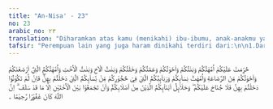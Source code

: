 ```yaml
---
title: "An-Nisa' - 23"
no: 23
arabic_no: ٢٣
translation: "Diharamkan atas kamu (menikahi) ibu-ibumu, anak-anakmu yang perempuan, saudara-saudaramu yang perempuan, saudara-saudara ayahmu yang perempuan, saudara-saudara ibumu yang perempuan, anak-anak perempuan dari saudara-saudaramu yang laki-laki, anak-anak perempuan dari saudara-saudaramu yang perempuan, ibu-ibumu yang menyusui kamu, saudara-saudara perempuanmu sesusuan, ibu-ibu istrimu (mertua), anak-anak perempuan dari istrimu (anak tiri) yang dalam pemeliharaanmu dari istri yang telah kamu campuri, tetapi jika kamu belum campur dengan istrimu itu (dan sudah kamu ceraikan), maka tidak berdosa kamu (menikahinya), (dan diharamkan bagimu) istri-istri anak kandungmu (menantu), dan (diharamkan) mengumpulkan (dalam pernikahan) dua perempuan yang bersaudara, kecuali yang telah terjadi pada masa lampau. Sungguh, Allah Maha Pengampun, Maha Penyayang."
tafsir: "Perempuan lain yang juga haram dinikahi terdiri dari:\n\n1.Dari segi nasab (keturunan)\n\na.Ibu, termasuk nenek dan seterusnya ke atas.\n\nb.Anak, termasuk cucu dan seterusnya ke bawah.\n\nc.Saudara perempuan, baik sekandung, sebapak atau seibu saja.\n\nd.Saudara perempuan dari bapak maupun dari ibu.\n\nc.Kemenakan perempuan baik dari saudara laki-laki atau dari saudara perempuan.\n\n2.Dari segi penyusuan:\n\na.Ibu yang menyusui (ibu susuan).\n\nb.Saudara-saudara perempuan sesusuan.\n\nc .Dan selanjutnya perempuan-perempuan yang haram dikawini karena senasab haram pula dikawini karena sesusuan. Hal ini berdasarkan sabda Rasulullah saw:\n\n\"Diharamkan karena susuan apa yang diharamkan karena nasab.\" (Hadis Muttafaq 'alaih).\n\nDapat ditambahkan di sini masalah berapa kali menyusu yang dapat mengharamkan perkawinan itu ada beberapa pendapat:\n\na.Ali bin Abi Talib, Ibnu Abbas, Hasan, az-Zuhri, Qatadah, Abu Hanifah dan Malik berpendapat bahwa tidak ada ukuran yang tertentu untuk mengharamkan pernikahan. Banyak atau sedikit asal sudah diketahui dengan jelas anak itu menyusu, maka sudah cukup menjadikan ia anak susuan. Pendapat ini mereka ambil berdasarkan zahir ayat yang tidak menyebutkan tentang batasan susuan.\n\nb.Diriwayatkan bahwa Imam Ahmad berpendapat bahwa batasan penyusuan tersebut adalah minimal tiga kali menyusu barulah menjadi anak susuan. Ini didasarkan pada suatu riwayat yang artinya: \"Sekali atau dua kali menyusu tidaklah mengharamkan.\"\n\nc.Abdullah bin Masud, Abdullah bin Zubair, Syafii dan Hambali berpendapat bahwa ukurannya adalah paling sedikit lima kali menyusu.\n\nDemikian juga tentang berapakah batas umur si anak yang menyusu itu, dalam hal ini para ulama mempunyai pendapat:\n\na. Umur si anak tidak boleh lebih dari dua tahun. Pendapat ini diambil berdasarkan firman Allah:\n\nDan ibu-ibu hendaklah menyusui anak-anaknya selama dua tahun penuh, bagi yang ingin menyusui secara sempurna¦ (al-Baqarah/2: 233).\n\nJuga sabda Rasulullah saw yang artinya, \"Tidak dianggap sepersususan kecuali pada umur dua tahun\" (Riwayat Ibnu Abbas). Pendapat ini dipegang oleh Umar, Ibnu Masud, Ibnu Abbas, Syafii, Ahmad, Abu Yusuf dan Muhammad.\n\nb.Batasan umur adalah sebelum datang masa menyapih (berhenti menyusu). Jika si anak sudah disapih walau belum cukup umur dua tahun tidak lagi dianggap anak susuan. Sebaliknya umurnya telah lebih dari dua tahun tapi belum disapih, maka jika dia disusukan, tetaplah berlaku hukum sepersusuan. Pendapat ini dipegang oleh az-Zuhri, Hasan, Qatadah dan salah satu dari riwayat Ibnu Abbas.\n\n3.Dari segi perkawinan:\n\na.Ibu dari istri (mertua) dan seterusnya ke atas.\n\nb.Anak dari istri (anak tiri) yang ibunya telah dicampuri, dan seterusnya ke bawah.\n\nc.Istri anak (menantu) dan seterusnya ke bawah seperti istri cucu.\n\nPerlu dicatat dalam mengharamkan menikahi anak tiri, disebutkan \"yang dalam pemeliharaanmu,\" bukanlah berarti bahwa yang di luar pemeliharaannya boleh dinikahi. Hal ini disebut hanyalah karena menurut kebiasaan saja yaitu perempuan yang kawin lagi sedang ia mempunyai anak yang masih dalam pemeliharaannya biasanya suami yang baru itulah yang bertanggung jawab terhadap anak itu dan memeliharanya. Kemudian ditambahkan apabila si ibu belum dicampuri lalu diceraikan maka diperbolehkan menikahi anak tiri tersebut.\n\n4.Diharamkan juga menikahi perempuan karena adanya suatu sebab dengan pengertian apabila hilang sebab tersebut maka hilang pula keharamannya, yaitu seperti menghimpun (mempermadukan) dua orang bersaudara. Demikian pula mempermadukan seseorang dengan bibinya. Yang terakhir ini berdasarkan hadis Rasulullah saw. Dari Abu Hurairah bahwasanya Rasulullah saw bersabda, \"Tidak boleh menghimpun antara seorang perempuan dengan bibinya (saudara perempuan ayah) dan antara seorang perempuan dengan bibinya (saudara perempuan ibu).\" (Riwayat al-Bukhari)\n\nBerdasarkan ayat dan hadis di atas, ulama fikih membuat satu kaidah yaitu, haram mengumpulkan (mempermadukan) antara dua orang perempuan yang mempunyai hubungan kerabat (senasab dan sesusuan), andaikata salah seorang diantaranya laki-laki, maka haram pernikahan antara keduanya, seperti mengumpulkan antara seorang perempuan dengan cucunya. Dengan demikian boleh mengumpulkan (mempermadukan) antara seorang perempuan dengan anak tiri perempuan itu, karena hubungan antara keduanya bukan hubungan kerabat atau sesusuan, tetapi hubungan semenda saja.\n\nHukum ini berlaku sejak ayat ini diturunkan dan apa yang telah diperbuat sebelum turunnya ketentuan ini dapat dimaafkan. Kemudian ayat itu menutup ketentuan yang diberikannya ini dengan menerangkan sifat-sifat Allah yang Maha Pengasih dan Maha Pemberi ampun. Dia memberikan ampunan atas perbuatan yang salah yang pernah dikerjakan hamba-Nya pada masa-masa sebelum datangnya syariat Islam, dan juga memberi ampunan kepada hamba-Nya yang segera bertobat apabila berbuat sesuatu tindakan yang salah.\n\nAyat di atas menyatakan mengenai kepatutan dan hal-hal yang secara biologis tidak baik dilakukan dalam memilih pasangan dalam perkawinan. Dalam hal kepatutan, dengan jelas dikatakan bahwa tidak patut seorang laki-laki menikahi saudara sesusuan, ibu susu, mertua, anak tiri, maupun dua saudara pada saat yang sama. Sedangkan mengenai perkawinan di antara keluarga (inbreed - misal saudara perempuan, bibi, dan keponakan) juga dilarang karena akan menimbulkan keturunan yang tidak baik. Mengenai hal kedua ini, penjelasannya adalah demikian.\n\nAllah menetapkan siapa yang boleh dikawini dan siapa juga yang tidak boleh dikawini sebagaimana disebutkan dalam Surah an-Nisa/4: 22. \n\nSaudara-saudara laki-laki dan perempuan (juga saudara-saudara tiri laki-laki dan perempuan, dsb.) dilarang oleh hukum untuk menikah diantara mereka karena anak-anak mereka memiliki resiko tinggi yang tak dapat diterima yaitu menjadi cacat. Semakin dekat kekerabatan orangtua, semakin mungkin keturunannya akan menjadi cacat.\n\nHubungan sumbang (incest) adalah hubungan saling mencintai yang bersifat seksual yang dilakukan oleh pasangan yang memiliki ikatan keluarga atau kekerabatan yang dekat, biasanya antara ayah dengan anak perempuannya, ibu dengan anak laki-lakinya, atau antar sesama saudara kandung atau saudara tiri. Pengertian istilah ini lebih bersifat sosioantropologis daripada biologis (bandingkan dengan kerabat-dalam untuk pengertian biologis) meskipun sebagian penjelasannya bersifat biologis.\n\nHubungan sumbang diketahui berpotensi tinggi menghasilkan keturunan yang secara biologis lemah, baik fisik maupun mental (cacat), atau bahkan letal (mematikan). Fenomena ini juga umum dikenal dalam dunia hewan dan tumbuhan karena meningkatnya koefisien kerabat-dalam pada anak-anaknya. Akumulasi gen-gen pembawa 'sifat lemah dari kedua \"orang tua\" pada satu individu (anak) terekspresikan karena genotipenya berada dalam kondisi homozigot.\n\nAda suatu alasan genetis yang kuat bagi hukum-hukum tersebut yang mudah untuk dipahami. Setiap orang memiliki dua set gen, ada sekitar 130,000 pasang yang menentukan bagaimana seseorang terbentuk dan berfungsi. Setiap orang mewarisi satu gen dari setiap pasang milik masing-masing orangtua. Sayangnya, gen-gen sekarang mengandung banyak kesalahan, dan kesalahan-kesalahan ini muncul dalam berbagai bentuk. Sebagai contoh, beberapa orang membiarkan rambutnya tumbuh menutupi telinga mereka untuk menyembunyikan kenyataan bahwa satu telinga lebih rendah dari yang satunya -- atau mungkin hidung seseorang terletak tidak benar-benar di tengah mukanya, atau rahang seseorang agak sedikit tidak berbentuk -- dan sebagainya. \n\nSemakin jauh kekerabatan orangtua, semakin mungkin mereka akan memiliki kesalahan-kesalahan berbeda dalam gen-gen mereka.Anak-anak, yang mewarisi satu set gen dari setiap orangtuanya, sepertinya akan berakhir dengan memiliki sepasang gen yang mengandung maksimum satu gen buruk dalam setiap pasangnya. Gen yang baik cenderung menolak yang buruk sehingga suatu kelainan (yang serius, tentu saja) tidak terjadi.\n\nNamun, semakin dekat hubungan kekerabatan dua orang, semakin mungkin mereka mendapatkan kesalahan-kesalahan (kelemahan) yang sama dalam gen-gen mereka, karena semua itu diwarisi dari orangtua yang sama. Karena itu, seorang saudara lelaki dan seorang saudara perempuan sepertinya lebih mungkin memiliki kesalahan yang sama dalam gen mereka. Seorang anak hasil dari perpaduan hubungan saudara kandung seperti itu dapat mewarisi gen buruk yang sama pada sepasang gen yang sama dari keduanya, berakibat dua salinan buruk dari gen dan kerusakan yang serius.\n\nSecara sosial, hubungan sumbang dapat disebabkan, antara lain, oleh ruangan dalam rumah yang tidak memungkinkan orang tua, anak, atau sesama saudara pisah kamar. Hubungan sumbang antara orang tua dan anak dapat pula terjadi karena kondisi psikososial yang kurang sehat pada individu yang terlibat. Beberapa kebudayaan mentoleransi hubungan sumbang untuk kepentingan-kepentingan tertentu, seperti politik atau kemurnian ras.\n\nAkibat hal-hal tadi, hubungan sumbang tidak dikehendaki pada hampir semua masyarakat dunia. Semua agama besar dunia melarang hubungan sumbang. Di dalam aturan agama Islam (fiqih), misalnya, dikenal konsep mahram yang mengatur hubungan sosial di antara individu-individu yang masih sekerabat. Bagi seseorang tidak diperkenankan menjalin hubungan percintaan atau perkawinan dengan orang tua, kakek atau nenek, saudara kandung, saudara tiri (bukan saudara angkat), saudara dari orang tua, kemenakan, serta cucu."
---
```


حُرِّمَتْ عَلَيْكُمْ اُمَّهٰتُكُمْ وَبَنٰتُكُمْ وَاَخَوٰتُكُمْ وَعَمّٰتُكُمْ وَخٰلٰتُكُمْ وَبَنٰتُ الْاَخِ وَبَنٰتُ الْاُخْتِ وَاُمَّهٰتُكُمُ الّٰتِيْٓ اَرْضَعْنَكُمْ وَاَخَوٰتُكُمْ مِّنَ الرَّضَاعَةِ وَاُمَّهٰتُ نِسَاۤىِٕكُمْ وَرَبَاۤىِٕبُكُمُ الّٰتِيْ فِيْ حُجُوْرِكُمْ مِّنْ نِّسَاۤىِٕكُمُ الّٰتِيْ دَخَلْتُمْ بِهِنَّۖ فَاِنْ لَّمْ تَكُوْنُوْا دَخَلْتُمْ بِهِنَّ فَلَا جُنَاحَ عَلَيْكُمْ ۖ وَحَلَاۤىِٕلُ اَبْنَاۤىِٕكُمُ الَّذِيْنَ مِنْ اَصْلَابِكُمْۙ وَاَنْ تَجْمَعُوْا بَيْنَ الْاُخْتَيْنِ اِلَّا مَا قَدْ سَلَفَ ۗ اِنَّ اللّٰهَ كَانَ غَفُوْرًا رَّحِيْمًا   ۔
